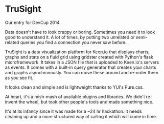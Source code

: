TruSight
======

Our entry for DevCup 2014.

Data doesn't have to look crappy or boring. Sometimes you need it to look good to understand it. A lot of times, by putting two unrelated or semi-related queries you find a connection you never saw before.

TruSight is a data visualization platform for Keen.io that displays charts, graphs and stats on a fluid grid using gridster created with Python's flask microframework. It takes in a JSON file that is uploaded to Keen.io's servers as events. It comes with a built-in query generator that creates your charts and graphs asynchronously. You can move these around and re-order them as you see fit.

It looks clean and simple and is lightweight thanks to YUI's Pure.css. 

At heart, it's a mish-mash of available plugins and libraries. We didn't re-invent the wheel, but took other people's tools and made something nice.

It's at its infancy since it was made for a ~24 hr hackathon. It needs cleaning up and a more structured way of calling it which will come in time.


